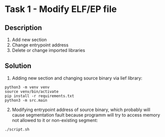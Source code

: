 # Task 1 - Modify ELF/EP file

## Description

1. Add new section
2. Change entrypoint address
3. Delete or change imported libraries

## Solution

1. Adding new section and changing source binary via lief library:
```
python3 -m venv venv
source venv/bin/activate
pip install -r requirements.txt
python3 -m src.main
```

2. Modifying entrypoint address of source binary, which probably will cause segmentation fault because programm will try to access memory not allowed to it or non-existing segment:
```
./script.sh
```
